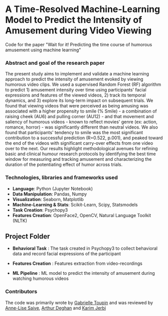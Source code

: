 # A Time-Resolved Machine-Learning Model to Predict the Intensity of Amusement during Video Viewing

Code for the paper "Wait for it! Predicting the time course of humorous amusement using machine learning" 

### Abstract and goal of the research paper
The present study aims to implement and validate a machine learning approach to predict the intensity of amusement evoked by viewing humorous video clips. We used a supervised Random Forest (RF) algorithm to predict 1) amusement intensity over time using participants' facial expressions and features of the viewed videos, 2) track its temporal dynamics, and 3) explore its long-term impact on subsequent trials. We found that viewing videos that were perceived as being amusing was associated with a higher propensity to smile (% Smile) - a combination of raising cheek (AU6) and pulling corner (AU12) - and that movement and saliency of humorous videos - known to reflect movies' genre (ex: action, romance, horror) - was significantly different than neutral videos. We also found that participants' tendency to smile was the most significant contribution to a successful prediction (R=0.522, p.001), and peaked toward the end of the videos with significant carry-over effects from one video over to the next. Our results highlight methodological avenues for refining basic and clinical humour research protocols by identifying the best time window for measuring and tracking amusement and characterizing the duration of the potentiating effect of humor across trials.

### Technologies, libraries and frameworks used
- **Language**: Python (Jupyter Notebook)
- **Data Manipulation**: Pandas, Numpy
- **Visualization**: Seaborn, Matplotlib
- **Machine-Learning & Stats**: Scikit-Learn, Scipy, Statsmodels
- **Task Creation**: Psychopy3
- **Features Creation**: OpenFace2, OpenCV, Natural Language Toolkit (NLTK)

## Project Folder

-   **Behavioral Task** : The task created in Psychopy3 to collect behavioral data and record facial expressions of the participant

-   **Features Creation** : Features extraction from video-recordings

-   **ML Pipeline** : ML model to predict the intensity of amusement during watching humorous videos

### Contributors
The code was primarily wrote by [Gabrielle Toupin](https://github.com/Rammen/) and was reviewed by [Anne-Lise Saive](https://github.com/annelisesaive), [Arthur Deghan](https://github.com/arthurdehgan) and [Karim Jerbi](https://github.com/k-jerbi)
